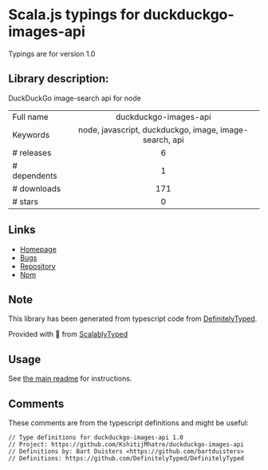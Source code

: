 
# Scala.js typings for duckduckgo-images-api

Typings are for version 1.0

## Library description:
DuckDuckGo image-search api for node

|                    |                 |
| ------------------ | :-------------: |
| Full name          | duckduckgo-images-api |
| Keywords           | node, javascript, duckduckgo, image, image-search, api |
| # releases         | 6 |
| # dependents       | 1 |
| # downloads        | 171 |
| # stars            | 0 |

## Links
- [Homepage](https://github.com/KshitijMhatre/duckduckgo-images-api#readme)
- [Bugs](https://github.com/KshitijMhatre/duckduckgo-images-api/issues)
- [Repository](https://github.com/KshitijMhatre/duckduckgo-images-api)
- [Npm](https://www.npmjs.com/package/duckduckgo-images-api)
    


## Note
This library has been generated from typescript code from [DefinitelyTyped](https://definitelytyped.org).

Provided with :purple_heart: from [ScalablyTyped](https://github.com/oyvindberg/ScalablyTyped)

## Usage
See [the main readme](../../readme.md) for instructions.

## Comments

These comments are from the typescript definitions and might be useful:
```
// Type definitions for duckduckgo-images-api 1.0
// Project: https://github.com/KshitijMhatre/duckduckgo-images-api
// Definitions by: Bart Duisters <https://github.com/bartduisters>
// Definitions: https://github.com/DefinitelyTyped/DefinitelyTyped

```

